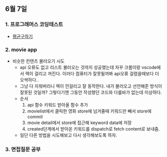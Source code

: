 ## 6월 7일
### 1. 프로그래머스 코딩테스트
- [평균구하기](https://github.com/leemyungju9347/Algorithm/blob/master/Level_01/%ED%8F%89%EA%B7%A0%EA%B5%AC%ED%95%98%EA%B8%B0.html)

### 2.  movie app
- 비슷한 컨텐츠 불러오기 시도
	- api 오류도 없고 리스트 불러오는 것까지 성공했는데 자꾸 크롬이랑 vscode에서 렉이 걸리고 꺼진다. 이러다 컴퓨터가 잘못될까봐 api오류 걸렸을때보다 더 오싹하다.. 
	- 그냥 다 지워버리니 렉이 안걸리고 잘 동작한다. 내가 불러오고 선언해준 방식이 잘못된 것일까? 그렇다기엔 그동안 작성했던 코드와 다를바가 없는데 이상하다.
	- 순서
		1. api 함수 키워드 받아올 함수 추가
		2. movielist에서 클릭한 영화 store에 넘겨줄때 키워드만 빼서 store에 commit
		3. movie detail에서 store에 접근해 keyword data에 저장
		4. created단계에서 받아온 키워드를 dispatch로 fetch content로 보내줌.
	- 일단 다른 방법을 시도해보고 다시 생각해보도록 하자.
	
### 3. 면접질문 공부
